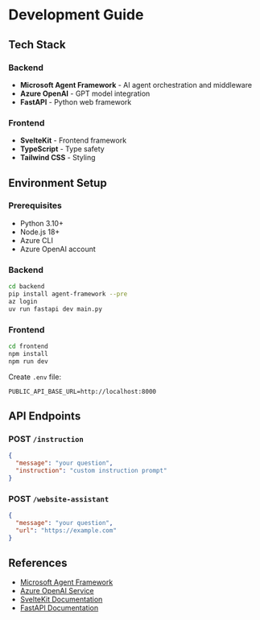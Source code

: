 # Development Guide

## Tech Stack

### Backend
- **Microsoft Agent Framework** - AI agent orchestration and middleware
- **Azure OpenAI** - GPT model integration
- **FastAPI** - Python web framework

### Frontend
- **SvelteKit** - Frontend framework
- **TypeScript** - Type safety
- **Tailwind CSS** - Styling

## Environment Setup

### Prerequisites
- Python 3.10+
- Node.js 18+
- Azure CLI
- Azure OpenAI account

### Backend
```bash
cd backend
pip install agent-framework --pre
az login
uv run fastapi dev main.py
```

### Frontend
```bash
cd frontend
npm install
npm run dev
```

Create `.env` file:
```env
PUBLIC_API_BASE_URL=http://localhost:8000
```

## API Endpoints

### POST `/instruction`
```json
{
  "message": "your question",
  "instruction": "custom instruction prompt"
}
```

### POST `/website-assistant`
```json
{
  "message": "your question",
  "url": "https://example.com"
}
```

## References

- [Microsoft Agent Framework](https://docs.microsoft.com/agent-framework)
- [Azure OpenAI Service](https://azure.microsoft.com/services/cognitive-services/openai-service/)
- [SvelteKit Documentation](https://kit.svelte.dev/)
- [FastAPI Documentation](https://fastapi.tiangolo.com/)
